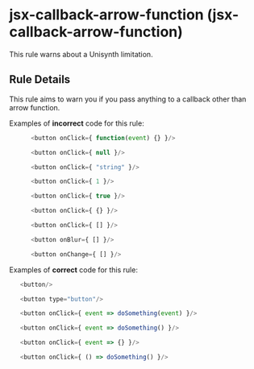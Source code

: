 # jsx-callback-arrow-function (jsx-callback-arrow-function)

This rule warns about a Unisynth limitation.

## Rule Details

This rule aims to warn you if you pass anything to a callback other than arrow function.

Examples of **incorrect** code for this rule:

```js
      <button onClick={ function(event) {} }/>

      <button onClick={ null }/>

      <button onClick={ "string" }/>

      <button onClick={ 1 }/>

      <button onClick={ true }/>

      <button onClick={ {} }/>

      <button onClick={ [] }/>

      <button onBlur={ [] }/>

      <button onChange={ [] }/>
```

Examples of **correct** code for this rule:

```js
   <button/>

   <button type="button"/>

   <button onClick={ event => doSomething(event) }/>

   <button onClick={ event => doSomething() }/>

   <button onClick={ event => {} }/>

   <button onClick={ () => doSomething() }/>
```

